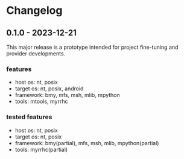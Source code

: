 # Changelog

## 0.1.0 - 2023-12-21

This major release is a prototype intended for project fine-tuning and provider developments.

### features

- host os: nt, posix
- target os: nt, posix, android
- framework: bmy, mfs, msh, mlib, mpython
- tools: mtools, myrrhc

### tested features

- host os: nt, posix
- target os: nt, posix
- framework: bmy(partial), mfs, msh, mlib, mpython(partial)
- tools: myrrhc(partial)

